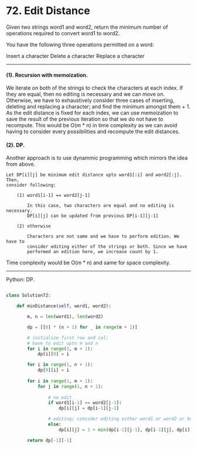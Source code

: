 # 72. Edit Distance

Given two strings word1 and word2, return the minimum number of operations
required to convert word1 to word2.

You have the following three operations permitted on a word:

Insert a character
Delete a character
Replace a character

---

#### (1). Recursion with memoization.

We iterate on both of the strings to check the characters at each index. If
they are equal, then no editing is necessary and we can move on. Otherwise, we
have to exhaustively consider three cases of inserting, deleting and replacing
a character; and find the minimum amongst them + 1. As the edit distance is
fixed for each index, we can use memoization to save the result of the previous
iteration so that we do not have to recompute. This would be O(m * n) in time
complexity as we can avoid having to consider every possibilities and recompute
the edit distances.

#### (2). DP.

Another approach is to use dynammic programming which mirrors the idea from
above.

    Let DP[i][j] be minimum edit distance upto word1[:i] and word2[:j]. Then,
    consider following:

        (1) word1[i-1] == word2[j-1]

            In this case, two characters are equal and no editing is necessary.
            DP[i][j] can be updated from previous DP[i-1][j-1]

        (2) otherwise

            Characters are not same and we have to perform edition. We have to
            consider editing either of the strings or both. Since we have
            performed an edition here, we increase count by 1.

Time complexity would be O(m * n) and same for space complexity.

---

Python: DP.

```python

class Solution72:

    def minDistance(self, word1, word2):

        m, n = len(word1), len(word2)

        dp = [[0] * (n + 1) for _ in range(m + 1)]

        # initialize first row and col;
        # have to edit upto m and n
        for i in range(1, m + 1):
            dp[i][0] = i

        for i in range(1, n + 1):
            dp[0][i] = i
        
        for i in range(1, m + 1):
            for j in range(1, n + 1):
                
                # no edit
                if word1[i-1] == word2[j-1]:
                    dp[i][j] = dp[i-1][j-1]

                # editing; consider editing either word1 or word2 or both.
                else:
                    dp[i][j] = 1 + min(dp[i-1][j-1], dp[i-1][j], dp[i][j-1])

        return dp[-1][-1]
```

